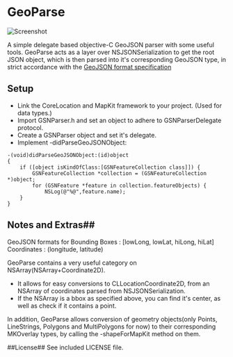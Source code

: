 GeoParse
========

![Screenshot](https://github.com/mathewa6/GeoParse/tree/master/Screenshot.png?raw=true)

A simple delegate based objective-C GeoJSON parser with some useful tools. GeoParse acts as a layer over NSJSONSerialization to get the root JSON object, which is then parsed into it's corresponding GeoJSON type, in strict accordance with the [GeoJSON format specification](http://www.geojson.org/geojson-spec.html)

## Setup ##

- Link the CoreLocation and MapKit framework to your project. (Used for data types.)
- Import GSNParser.h and set an object to adhere to GSNParserDelegate protocol.
- Create a GSNParser object and set it's delegate.
- Implement -didParseGeoJSONObject:

```obj-c
-(void)didParseGeoJSONObject:(id)object
{
    if ([object isKindOfClass:[GSNFeatureCollection class]]) {
        GSNFeatureCollection *collection = (GSNFeatureCollection *)object;
        for (GSNFeature *feature in collection.featureObjects) {
            NSLog(@"%@",feature.name);
    }
}
```

## Notes and Extras##
GeoJSON formats for
Bounding Boxes : [lowLong, lowLat, hiLong, hiLat]
Coordinates : (longitude, latitude)

GeoParse contains a very useful category on NSArray(NSArray+Coordinate2D). 
- It allows for easy conversions to CLLocationCoordinate2D, from an NSArray of coordinates parsed from NSJSONSerialization.
- If the NSArray is a bbox as specified above, you can find it's center, as well as check if it contains a point.

In addition, GeoParse allows conversion of geometry objects(only Points, LineStrings, Polygons and MultiPolygons for now) to their corresponding MKOverlay types, by calling the -shapeForMapKit method on them.

##License##
See included LICENSE file.

